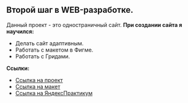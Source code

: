Второй шаг в WEB-разработке.
------
Данный проект - это одностраничный сайт.
__При создании сайта я научился:__
* Делать сайт адаптивным.
* Работать с макетом в Фигме.
* Работать с Гридами.

__Cсылки:__
* [Ссылка на проект](https://mikhailpoluboyarinov.github.io/russian-travel/index.html)
* [Ссылка на макет](https://www.figma.com/file/5S2WSbEFL6awjVWJ0NWL8Q/Sprint-3_-Russia-_-desktop-%2B-mobile?node-id=28503%3A0)
* [Ссылка на ЯндексПрактикум](https://practicum.yandex.ru/)